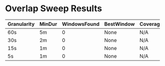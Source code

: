 # Overlap Sweep Results

| Granularity | MinDur | WindowsFound | BestWindow | Coverage | Analyses |
|-------------|--------|--------------|------------|----------|----------|
| 60s | 5m | 0 | None | N/A | None |
| 30s | 2m | 0 | None | N/A | None |
| 15s | 1m | 0 | None | N/A | None |
| 5s | 1m | 0 | None | N/A | None |
